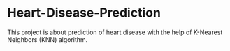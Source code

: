 # Heart-Disease-Prediction
This project is about prediction of heart disease with the help of K-Nearest Neighbors (KNN) algorithm.
